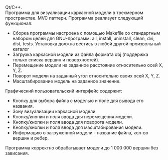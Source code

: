 
Qt/C++. \
Программа для визуализации каркасной модели в трехмерном пространстве. MVC паттерн. Программа реализует следующий функционал:

- Сборка программы  настроена с помощью Makefile со стандартным набором целей для GNU-программ: all, install, uninstall, clean, dvi, dist, tests. Установка должна вестись в любой другой произвольный каталог
- Загрузка каркасной модели из файла формата obj (поддержка только списка вершин и поверхностей).
- Перемещение модели на заданное расстояние относительно осей X, Y, Z.
- Поворот модели на заданный угол относительно своих осей X, Y, Z.
- Масштабирование модель на заданное значение.


Графический пользовательский интерфейс содержит:

- Кнопку для выбора файла с моделью и поле для вывода его названия.
- Зону визуализации каркасной модели.
- Кнопку/кнопки и поля ввода для перемещения модели.
- Кнопку/кнопки и поля ввода для поворота модели.
- Кнопку/кнопки и поля ввода для масштабирования модели.
- Информацию о загруженной модели - название файла, кол-во вершин и ребер.

 Программа  корректно обрабатывает модели до 1 000 000 вершин без зависания.